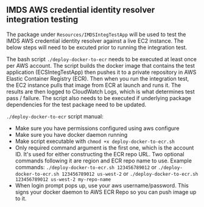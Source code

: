 ## IMDS AWS credential identity resolver integration testing

The package under `Resources/IMDSIntegTestApp` will be used to test the IMDS AWS credential identity resolver against a live EC2 instance. The below steps will need to be excuted prior to running the integration test.

The bash script `./deploy-docker-to-ecr` needs to be executed at least once per AWS account. The script builds the docker image that contains the test application (ECSIntegTestApp) then pushes it to a private repository in AWS Elastic Container Registry (ECR). Then when you run the integration test, the EC2 instance pulls that image from ECR at launch and runs it. The results are then logged to CloudWatch Logs, which is what determines test pass / failure. 
The script also needs to be executed if underlying package dependencies for the test package need to be updated.

`./deploy-docker-to-ecr` script manual:
- Make sure you have permissions configured using aws configure
- Make sure you have docker daemon running
- Make script executable with `chmod +x deploy-docker-to-ecr.sh`
- Only required command argument is the first one, which is the account ID. It's used for either constructing the ECR repo URL. Two optional commands following it are region and ECR repo name to use. Example commands: `./deploy-docker-to-ecr.sh 123456789012` or `./deploy-docker-to-ecr.sh 123456789012 us-west-2` or `./deploy-docker-to-ecr.sh 123456789012 us-west-2 my-repo-name`
- When login prompt pops up, use your aws username/password. This signs your docker daemon to AWS ECR Repo so you can push image up to it.

